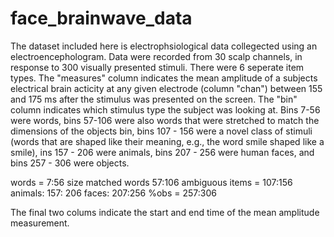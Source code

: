 # face_brainwave_data

The dataset included here is electrophsiological data collegected using an electroencephologram. 
Data were recorded from 30 scalp channels, in response to 300 visually presented stimuli. 
There were 6 seperate item types. 
The "measures" column indicates the mean amplitude of a subjects electrical brain acticity at any given electrode (column "chan") between 155 and 175 ms after the stimulus was presented on the screen. 
The "bin" column indicates which stimulus type the subject was looking at. 
Bins 7-56 were words, bins 57-106 were also words that were stretched to match the dimensions of the objects bin, bins 107 - 156 were a novel class of stimuli (words that are shaped like their meaning, e.g., the word smile shaped like a smile), ins 157 - 206 were animals, bins 207 - 256 were human faces, and bins 257 - 306 were objects.  

words = 7:56
size matched words 57:106
ambiguous items = 107:156
animals: 157: 206
faces: 207:256
%obs = 257:306

The final two colums indicate the start and end time of the mean amplitude measurement. 
